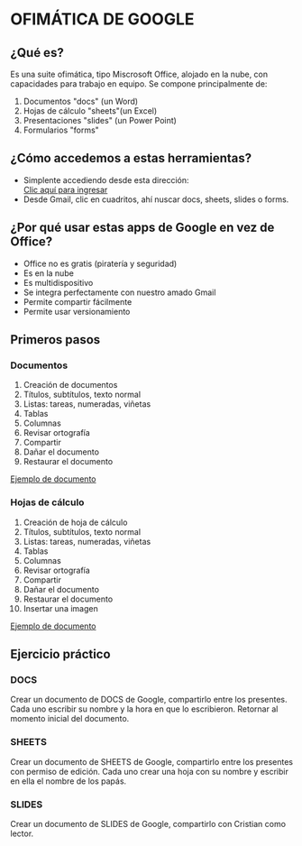 # OFIMÁTICA DE GOOGLE
## ¿Qué es?
Es una suite ofimática, tipo Miscrosoft Office, alojado en la nube, con capacidades para trabajo en equipo. Se compone principalmente de:

1. Documentos "docs" (un Word)
2. Hojas de cálculo "sheets"(un Excel)
3. Presentaciones "slides" (un Power Point)
4. Formularios "forms"

## ¿Cómo accedemos a estas herramientas?
- Simplente accediendo desde esta dirección:  
[Clic aquí para ingresar](https://docs.google.com/spreadsheets/u/0/)
- Desde Gmail, clic en cuadritos, ahí nuscar docs, sheets, slides o forms.

## ¿Por qué usar estas apps de Google en vez de Office?
- Office no es gratis (piratería y seguridad)
- Es en la nube
- Es multidispositivo
- Se integra perfectamente con nuestro amado Gmail
- Permite compartir fácilmente
- Permite usar versionamiento

## Primeros pasos
### Documentos
1. Creación de documentos
2. Títulos, subtítulos, texto normal
3. Listas: tareas, numeradas, viñetas
4. Tablas
5. Columnas
6. Revisar ortografía
7. Compartir
8. Dañar el documento
9. Restaurar el documento

[Ejemplo de documento](https://docs.google.com/document/d/1eKPkQwncHrL_LVWsssSZGDoImDmUjIwVg5vdQRD6bcw/edit)

### Hojas de cálculo
1. Creación de hoja de cálculo
2. Títulos, subtítulos, texto normal
3. Listas: tareas, numeradas, viñetas
4. Tablas
5. Columnas
6. Revisar ortografía
7. Compartir
8. Dañar el documento
9. Restaurar el documento
10. Insertar una imagen

[Ejemplo de documento](https://docs.google.com/document/d/1eKPkQwncHrL_LVWsssSZGDoImDmUjIwVg5vdQRD6bcw/edit)

## Ejercicio práctico
### DOCS
Crear un documento de DOCS de Google, compartirlo entre los presentes. Cada uno escribir su nombre y la hora en que lo escribieron.
Retornar al momento inicial del documento.

### SHEETS
Crear un documento de SHEETS de Google, compartirlo entre los presentes con permiso de edición. Cada uno crear una hoja con su nombre y escribir en ella el nombre de los papás.

### SLIDES
Crear un documento de SLIDES de Google, compartirlo con Cristian como lector.
